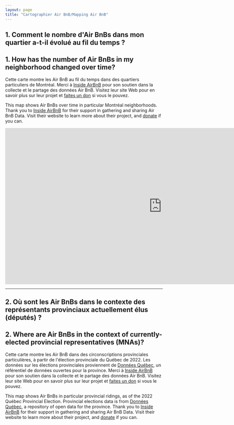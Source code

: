 ```yaml
---
layout: page
title: "Cartographier Air BnB/Mapping Air BnB"
---
```

## 1. Comment le nombre d'Air BnBs dans mon quartier a-t-il évolué au fil du temps ?  
## 1. How has the number of Air BnBs in my neighborhood changed over time?</h2>  
  
Cette carte montre les Air BnB au fil du temps dans des quartiers particuliers de Montréal. Merci à <a href="http://insideairbnb.com/">Inside AirBnB</a> pour son soutien dans la collecte et le partage des données Air BnB. Visitez leur site Web pour en savoir plus sur leur projet et <a href="http://insideairbnb.com/donate">faites un don</a> si vous le pouvez.  
  
This map shows Air BnBs over time in particular Montréal neighborhoods. Thank you to <a href="http://insideairbnb.com/">Inside AirBnB</a> for their support in gathering and sharing Air BnB Data. Visit their website to learn more about their project, and <a href="http://insideairbnb.com/donate">donate</a> if you can.  
  
<iframe src="https://mapping-mtl-cartographie.shinyapps.io/Air_BnB_by_Arr/" style="border:none;width:1000px;height:500px;"></iframe>  
  
  ***
   
## 2. Où sont les Air BnBs dans le contexte des représentants provinciaux actuellement élus (députés) ?  
## 2. Where are Air BnBs in the context of currently-elected provincial representatives (MNAs)?</h2>  
Cette carte montre les Air BnB dans des circonscriptions provinciales particulières, à partir de l'élection provinciale du Québec de 2022. Les données sur les élections provinciales proviennent de <a href="donneesquebec.ca">Données Québec</a>, un référentiel de données ouvertes pour la province. Merci à <a href="http://insideairbnb.com/">Inside AirBnB</a> pour son soutien dans la collecte et le partage des données Air BnB. Visitez leur site Web pour en savoir plus sur leur projet et <a href="http://insideairbnb.com/donate">faites un don</a> si vous le pouvez.  

This map shows Air BnBs in particular provincial ridings, as of the 2022 Québec Provincial Election. Provincial elections data is from <a href="donneesquebec.ca">Données Québec</a>, a repository of open data for the province. Thank you to <a href="http://insideairbnb.com/">Inside AirBnB</a> for their support in gathering and sharing Air BnB Data. Visit their website to learn more about their project, and <a href="http://insideairbnb.com/donate">donate</a> if you can.
